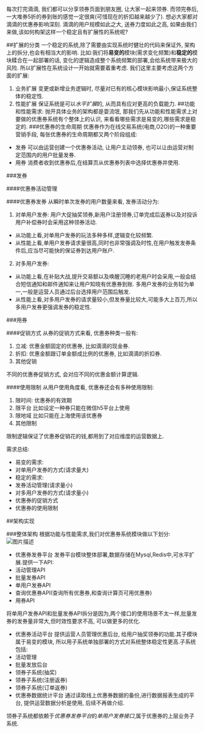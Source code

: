 每次打完滴滴, 我们都可以分享领券页面到朋友圈, 让大家一起来领券. 而领完券后, 一大堆券5折的券到账的感觉一定很爽(可惜现在的折扣越来越少了). 想必大家都对滴滴的优惠券影响深刻. 滴滴的用户规模如此之大, 送券力度如此之高, 如果由我们来做,该如何构架这样一个稳定且有扩展性的系统呢?

##扩展的分类
一个稳定的系统,除了需要由实现系统时健壮的代码来保证外, 架构上的拆分,也会有相当大的影响.
比如:我们将**易变的**模块(需求变化频繁)和**稳定的**模块糅合在一起部署的话, 变化的逻辑造成整个系统频繁的部署,会给系统带来极大的风险.
所以扩展性在系统设计一开始就需要着重考虑. 我们这里主要考虑这两个方面的扩展:
1. 业务扩展
变更或新增业务逻辑时, 尽量对已有的核心模块影响最小,保证系统整体的稳定性.
2. 性能扩展
保证系统是可以*水平扩展*的, 从而具有应对更高的负载能力.
##功能和性能需求:
抛开具体业务的架构都是耍流氓, 那我们先从功能和性能需求上对要做的优惠券系统有个整体上的认识, 来看看哪些需求是易变的,哪些需求是稳定的.
###优惠券的生命周期
优惠券作为在线交易系统(电商,O2O)的一种重要营销手段, 每张优惠券的生命周期都又两个阶段组成:
- 发券
可以由运营创建一个优惠券活动, 让用户主动领券, 也可以让由运营对制定范围内的用户批量发券.
- 用券
消费者收到优惠券后,在结算页从优惠券列表中选择优惠券并使用.

###发券

####优惠券活动管理

####优惠券发券
从瞬时单次发券的用户数量来看, 发券活动分为:
1. 对单用户发券:
用户大促抽奖领券,新用户注册领券,订单完成后返券以及对投诉用户补偿券时会采用这种领券活动.
 - 从功能上看,对单用户发券的玩法多种多样,逻辑变化较频繁.
 - 从性能上看,单用户发券请求量很高,同时也非常强调及时性,在用户触发发券条件后,应当尽可能快的保证券到达用户账户.
2. 对多用户发券:
 - 从功能上看,在补贴大战,提升交易额以及唤醒沉睡的老用户时会采用,一般会结合短信通知和邮件通知来让用户知晓有优惠券到账. 多用户发券的业务较为单一,一般是运营人员通过后台选择用户范围后触发.
 - 从性能上看,对多用户发券的请求量较小,但发券量比较大,可能多大上百万,所以多用户发券更强调发券的稳定性.

###用券

####促销方式
从券的促销方式来看, 优惠券种类一般有:
1. 立减: 
优惠金额固定的优惠券, 比如滴滴的现金券.
2. 折扣: 
优惠金额跟订单金额成比例的优惠券, 比如滴滴的折扣券.
3. 其他促销

不同的优惠券促销方式, 会对应不同的优惠金额计算逻辑.

####使用限制
从用户使用角度看, 优惠券还会有多种使用限制:
1. 限时间:
优惠券的有效期
2. 限平台
比如设定一种券只能在微信h5平台上使用
3. 限地域
比如只能在上海使用该优惠券
4. 其他限制

限制逻辑保证了优惠券促销花的钱,都用到了对应维度的运营数据上.

需求总结:
- 易变的需求:
 - 对单用户发券的方式(请求量大)
- 稳定的需求: 
 - 发券活动管理(请求量小)
 - 对多用户发券的方式(请求量小)
 - 优惠券的促销方式
 - 优惠券的使用限制

##架构实现

###整体架构
根据功能与性能需求,我们对优惠券系统模块做以下划分:
![图片描述][1]

- 优惠券发券平台
发券平台模块整体部署,数据存储在Mysql,Redis中,可水平扩展.提供一下API:
 - 活动管理API
 - 批量发券API
 - 单用户发券API
 - 查询优惠券API(查询所有优惠券,和查询计算页可用优惠券)
 - 用券API
  
将单用户发券API和批量发券API拆分是因为,两个接口的使用场景不太一样,批量发券的发券量非常大,但时效性要求不高, 可以做更多的优化.

- 优惠券活动平台
提供运营人员管理优惠后台, 给用户抽奖领券的功能.其子模块属于易变的模块, 所以用子系统单独部署的方式对系统整体稳定性更高.子系统包括:
 - 活动管理
 - 批量发放后台
 - 领券子系统(抽奖)
 - 领券子系统(注册返券)
 - 领券子系统(订单返券)
- 优惠券数据统计平台
通过读取线上优惠券数据的备份,进行数据报表生成的平台, 提供运营数据分析是使用, 后续不再做介绍.

领券子系统都依赖于*优惠券发券平台*的*单用户发券接口*,属于优惠券的上层业务子系统. 
 


  [1]: https://segmentfault.com/img/bVyqCn